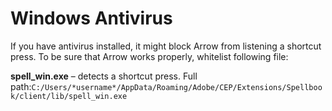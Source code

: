 # Windows Antivirus

If you have antivirus installed, it might block Arrow from listening a shortcut press. To be sure that Arrow works properly, whitelist following file:

**spell\_win.exe** – detects a shortcut press. Full path:`C:/Users/*username*/AppData/Roaming/Adobe/CEP/Extensions/Spellbook/client/lib/spell_win.exe`

